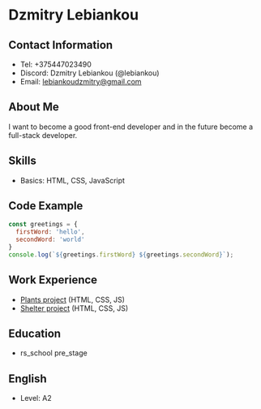 # Dzmitry Lebiankou

## Contact Information
- Tel: +375447023490
- Discord: Dzmitry Lebiankou (@lebiankou)
- Email: lebiankoudzmitry@gmail.com

## About Me
I want to become a good front-end developer and in the future become a full-stack developer.

## Skills
- Basics: HTML, CSS, JavaScript

## Code Example
```javascript
const greetings = {
  firstWord: 'hello',
  secondWord: 'world'
}
console.log(`${greetings.firstWord} ${greetings.secondWord}`);
```

## Work Experience
- [Plants project](https://rolling-scopes-school.github.io/lebiankou-JSFEPRESCHOOL2022Q4/plants/index.html) (HTML, CSS, JS)
- [Shelter project](https://rolling-scopes-school.github.io//lebiankou-JSFE2023Q1/shelter/index.html) (HTML, CSS, JS)

## Education
- rs_school pre_stage

## English
- Level: A2